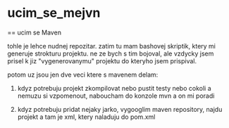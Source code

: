 # ucim_se_mejvn

== ucim se Maven

tohle je lehce nudnej repozitar. zatim tu mam bashovej skriptik, ktery mi generuje strokturu projektu. ne ze bych s tim bojoval, ale vzdycky jsem prisel k jiz "vygenerovanymu" projektu do kteryho jsem prispival.

potom uz jsou jen dve veci ktere s mavenem delam:

1) kdyz potrebuju projekt zkompilovat nebo pustit testy nebo cokoli a nemuzu si vzpomenout, naboucham do konzole mvn a on mi poradi

2) kdyz potrebuju pridat nejaky jarko, vygooglim maven repository, najdu projekt a tam je xml, ktery naladuju do pom.xml

